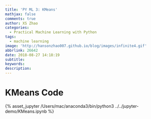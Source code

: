 ```yaml
---
title: 'PY ML 3: KMeans'
mathjax: false
comments: true
author: XS Zhao
categories:
  - Practical Machine Learning with Python
tags:
  - machine learning
image: 'http://hansonzhao007.github.io/blog/images/infinite4.gif'
abbrlink: 26642
date: 2018-08-27 14:18:19
subtitle:
keywords:
description:
---
```



# KMeans Code
<!-- more -->
<script src="http://code.jquery.com/jquery-2.0.0.js"></script>
{% asset_jupyter /Users/mac/anaconda3/bin/python3 ../../jupyter-demo/KMeans.ipynb %}

